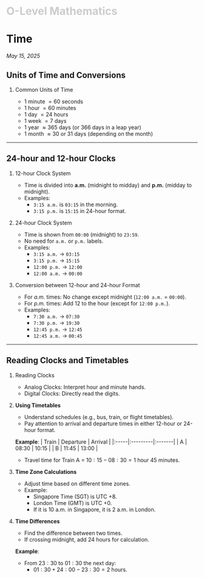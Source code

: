 <h1 style="color: #ccc">O-Level Mathematics</h1>

# Time

*May 15, 2025*

## Units of Time and Conversions

1.  Common Units of Time

    -   $1$ minute $=60$ seconds
    -   $1$ hour $=60$ minutes
    -   $1$ day $=24$ hours
    -   $1$ week $=7$ days
    -   $1$ year $\approx365$ days (or $366$ days in a leap year)
    -   $1$ month $\approx30$ or $31$ days (depending on the month)

---

## 24-hour and 12-hour Clocks

1.  12-hour Clock System

    -   Time is divided into **a.m.** (midnight to midday) and **p.m.** (midday to midnight).
    -   Examples:
        -   `3:15 a.m.` is `03:15` in the morning.
        -   `3:15 p.m.` is `15:15` in 24-hour format.

2. 24-hour Clock System

    -   Time is shown from `00:00` (midnight) to `23:59`.
    -   No need for `a.m.` or `p.m.` labels.
    -   Examples:
        -   `3:15 a.m.` → `03:15`
        -   `3:15 p.m.` → `15:15`
        -   `12:00 p.m.` → `12:00`
        -   `12:00 a.m.` → `00:00`

3. Conversion between 12-hour and 24-hour Format

    -   For *a.m.* times: No change except midnight (`12:00 a.m.` = `00:00`).
    -   For *p.m.* times: Add $12$ to the hour (except for `12:00 p.m.`).
    -   Examples:
        -   `7:30 a.m.` → `07:30`
        -   `7:30 p.m.` → `19:30`
        -   `12:45 p.m.` → `12:45`
        -   `12:45 a.m.` → `00:45`

---

## Reading Clocks and Timetables

1. Reading Clocks

    - Analog Clocks: Interpret hour and minute hands.
    - Digital Clocks: Directly read the digits.

2. **Using Timetables**

    - Understand schedules (e.g., bus, train, or flight timetables).
    - Pay attention to arrival and departure times in either 12-hour or 24-hour format.

    **Example**:
    | Train | Departure | Arrival |
    |:-----|:---------|:-------|
    | A    | 08:30     | 10:15  |
    | B    | 11:45     | 13:00  |

    - Travel time for Train A = $10:15-08:30=1$ hour $45$ minutes.

3. **Time Zone Calculations**

    - Adjust time based on different time zones.
    - Example:
        - Singapore Time (SGT) is UTC +8.
        - London Time (GMT) is UTC +0.
        - If it is $10$ a.m. in Singapore, it is $2$ a.m. in London.

4. **Time Differences**

    - Find the difference between two times.
    - If crossing midnight, add $24$ hours for calculation.

    **Example**:
    - From $23:30$ to $01:30$ the next day:
        - $01:30+24:00-23:30=2$ hours.
